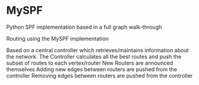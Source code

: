 # MySPF
Python SPF implementation based in a full graph walk-through 

Routing using the MySPF implementation

Based on a central controller which retrieves/maintains information about the network.
The Controller calculates all the best routes and push the subset of routes to each vertex/router
New Routers are announced themselves
Adding new edges between routers are pushed from the controller
Removing edges between routers are pushed from the controller
